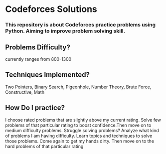 # Codeforces Solutions
### This repository is about Codeforces practice problems using Python. Aiming to improve problem solving skill.
## Problems Difficulty?
currently ranges from 800-1300
## Techniques Implemented?
Two Pointers, Binary Search, Pigeonhole, Number Theory, Brute Force, Constructive, Math
## How Do I practice?
I choose rated problems that are slightly above my current rating.
Solve few problems of that particular rating to boost confidence.Then move on to medium difficulty
problems. Struggle solving problems? Analyze what kind of problems I am having difficulty.
Learn topics and techniques to solve those problems. Come again to get my hands dirty.
Then move on to the hard problems of that particular rating
